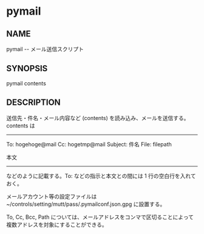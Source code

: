 # pymail

## NAME

pymail -- メール送信スクリプト

## SYNOPSIS

pymail contents

## DESCRIPTION

送信先・件名・メール内容など (contents) を読み込み、メールを送信する。
contents は

- - -

To: hogehoge@mail
Cc: hogetmp@mail
Subject: 件名
File: filepath

本文

- - -

などのように記載する。To: などの指示と本文との間には 1 行の空白行を入れておく。

メールアカウント等の設定ファイルは
~/controls/setting/mutt/pass/.pymailconf.json.gpg
に設置する。

To, Cc, Bcc, Path については、メールアドレスをコンマで区切ることによって複数アドレスを対象にすることができる。
